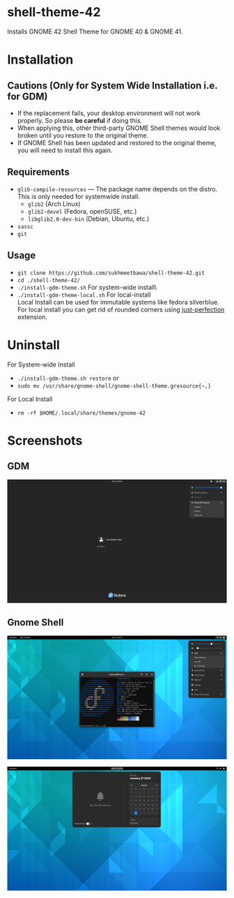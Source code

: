 # shell-theme-42
Installs GNOME 42 Shell Theme for GNOME 40 & GNOME 41.

# Installation

## Cautions (Only for System Wide Installation i.e. for GDM)

- If the replacement fails, your desktop environment will not work properly. So please **be careful** if doing this.
- When applying this, other third-party GNOME Shell themes would look broken until you restore to the original theme.
- If GNOME Shell has been updated and restored to the original theme, you will need to install this again.

## Requirements

- `glib-compile-resources` — The package name depends on the distro. This is only needed for systemwide install.
  - `glib2` (Arch Linux)
  - `glib2-devel` (Fedora, openSUSE, etc.)
  - `libglib2.0-dev-bin` (Debian, Ubuntu, etc.)
- `sassc`
- `git`


 ##  Usage

 - `git clone https://github.com/sukhmeetbawa/shell-theme-42.git`
 - `cd ./shell-theme-42/`
 - `./install-gdm-theme.sh` For system-wide install\
 - `./install-gdm-theme-local.sh` For local-install\
 Local Install can be used for immutable systems like fedora silverblue.\
 For local install you can get rid of rounded corners using [just-perfection](https://extensions.gnome.org/extension/3843/just-perfection/) extension.
 
# Uninstall
  
For System-wide Install
  - `./install-gdm-theme.sh restore`
  or
  - `sudo mv /usr/share/gnome-shell/gnome-shell-theme.gresource{~,}`
 
For Local Install
  - `rm -rf $HOME/.local/share/themes/gnome-42`


# Screenshots
## GDM
![alt text](./Screenshots/GDM.png)

## Gnome Shell
![alt text](./Screenshots/Gnome-Shell-1.png)

![alt text](./Screenshots/Gnome-Shell-2.png)
